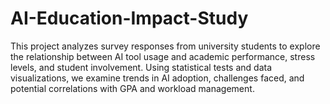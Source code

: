 # AI-Education-Impact-Study
This project analyzes survey responses from university students to explore the relationship between AI tool usage and academic performance, stress levels, and student involvement. Using statistical tests and data visualizations, we examine trends in AI adoption, challenges faced, and potential correlations with GPA and workload management.
